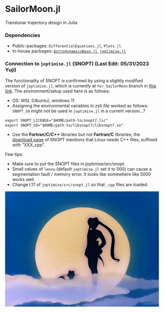 # SailorMoon.jl
Translunar trajectory design in Julia

### Dependencies

- Public-packages: `DifferentialEquations.jl`, `Plots.jl`
- In-house packages: [`AstrodynamicsBase.jl`](https://github.com/Yuricst/AstrodynamicsBase.jl), [`joptimise.jl`](https://github.com/Yuricst/joptimise)

### Connection to `joptimise.jl` (SNOPT) (Last Edit: 05/31/2023 Yuji)

The functionality of SNOPT is confirmed by using a slightly modified version of `joptimise.jl`, which is currently at `for_SailorMoon` branch in [this link](https://github.com/UzTak/joptimise/tree/for_SailorMoon). 
The environment/setup used here is as follows:

- OS: WSL (Ubuntu), windows 11 
- Assigning the environmental variables in zsh file worked as follows: `SNOPT_SO` might not be used in `joptimise.jl` in a current version...?
```
export SNOPT_LICENSE="$HOME/path-to/snopt7.lic"
export SNOPT_SO="$HOME/path-to/libsnopt7/libsnopt7.so"
```
- Use the **Fortran/C/C++** libraries but not **Fortran/C** libraries; the [download page](https://ccom.ucsd.edu/~optimizers/downloads/software/academic/?id=8c697396914c) of SNOPT mentions that Linux needs C++ files, suffixed with "XXX_cpp".

Few tips:

- Make sure to put the SNOPT files in joptimise/src/snopt.
- Small values of `lencw` (default `joptimise.jl` set it to 500) can cause a segmentation fault / memory error. It looks like somewhere like 5000 works well. 
- Change l.17 of `joptimise/src/snopt.jl` so that `_cpp` files are loaded. 


<p align="center">
    <img src="./etc/sailormoon.gif" width="550" title="smg">
</p>


